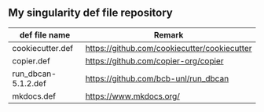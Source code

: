 ## My singularity def file repository

| def file name       | Remark                                       |
| ------------------- | -------------------------------------------- |
| cookiecutter.def    | https://github.com/cookiecutter/cookiecutter |
| copier.def          | https://github.com/copier-org/copier         |
| run_dbcan-5.1.2.def | https://github.com/bcb-unl/run_dbcan         |
| mkdocs.def          | https://www.mkdocs.org/                      |
